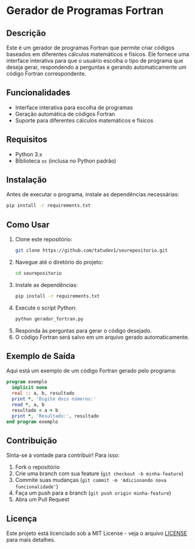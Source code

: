 # Gerador de Programas Fortran

## Descrição
Este é um gerador de programas Fortran que permite criar códigos baseados em diferentes cálculos matemáticos e físicos. Ele fornece uma interface interativa para que o usuário escolha o tipo de programa que deseja gerar, respondendo a perguntas e gerando automaticamente um código Fortran correspondente.

## Funcionalidades
- Interface interativa para escolha de programas
- Geração automática de códigos Fortran
- Suporte para diferentes cálculos matemáticos e físicos

## Requisitos
- Python 3.x
- Biblioteca `os` (inclusa no Python padrão)

## Instalação
Antes de executar o programa, instale as dependências necessárias:
```sh
pip install -r requirements.txt
```

## Como Usar
1. Clone este repositório:
   ```sh
   git clone https://github.com/tatudev1/seurepositorio.git
   ```
2. Navegue até o diretório do projeto:
   ```sh
   cd seurepositorio
   ```
3. Instale as dependências:
   ```sh
   pip install -r requirements.txt
   ```
4. Execute o script Python:
   ```sh
   python gerador_fortran.py
   ```
5. Responda às perguntas para gerar o código desejado.
6. O código Fortran será salvo em um arquivo gerado automaticamente.

## Exemplo de Saída
Aqui está um exemplo de um código Fortran gerado pelo programa:
```fortran
program exemplo
  implicit none
  real :: a, b, resultado
  print *, 'Digite dois números:'
  read *, a, b
  resultado = a + b
  print *, 'Resultado:', resultado
end program exemplo
```

## Contribuição
Sinta-se à vontade para contribuir! Para isso:
1. Fork o repositório
2. Crie uma branch com sua feature (`git checkout -b minha-feature`)
3. Commite suas mudanças (`git commit -m 'Adicionando nova funcionalidade'`)
4. Faça um push para a branch (`git push origin minha-feature`)
5. Abra um Pull Request

## Licença
Este projeto está licenciado sob a MIT License - veja o arquivo [LICENSE](LICENSE) para mais detalhes.

